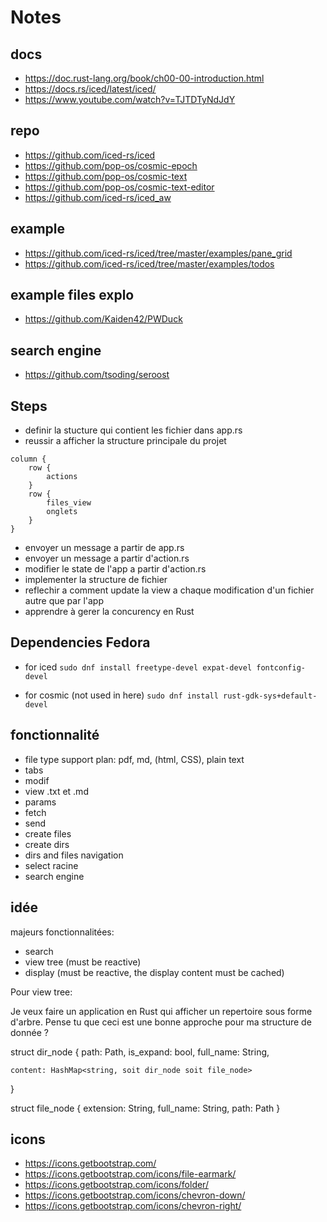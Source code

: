 # Notes

## docs
- https://doc.rust-lang.org/book/ch00-00-introduction.html
- https://docs.rs/iced/latest/iced/
- https://www.youtube.com/watch?v=TJTDTyNdJdY
## repo
- https://github.com/iced-rs/iced
- https://github.com/pop-os/cosmic-epoch
- https://github.com/pop-os/cosmic-text
- https://github.com/pop-os/cosmic-text-editor
- https://github.com/iced-rs/iced_aw


## example
- https://github.com/iced-rs/iced/tree/master/examples/pane_grid
- https://github.com/iced-rs/iced/tree/master/examples/todos

## example files explo
- https://github.com/Kaiden42/PWDuck

## search engine
- https://github.com/tsoding/seroost

## Steps

- definir la stucture qui contient les fichier dans app.rs
- reussir a afficher la structure principale du projet
```
column {
    row {
        actions
    }
    row {
        files_view
        onglets
    }
}
```
- envoyer un message a partir de app.rs
- envoyer un message a partir d'action.rs
- modifier le state de l'app a partir d'action.rs
- implementer la structure de fichier
- reflechir a comment update la view a chaque modification d'un fichier autre que par l'app
- apprendre à gerer la concurency en Rust


## Dependencies Fedora 

- for iced
`sudo dnf install freetype-devel expat-devel fontconfig-devel`

- for cosmic (not used in here)
`sudo dnf install rust-gdk-sys+default-devel`


## fonctionnalité

- file type support plan: pdf, md, (html, CSS), plain text
- tabs
- modif
- view .txt et .md
- params
- fetch
- send
- create files
- create dirs
- dirs and files navigation
- select racine
- search engine


## idée

majeurs fonctionnalitées:
- search
- view tree (must be reactive)
- display (must be reactive, the display content must be cached)


Pour view tree:

Je veux faire un application en Rust qui afficher un repertoire sous forme d'arbre.
Pense tu que ceci est une bonne approche pour ma structure de donnée ?

struct dir_node {
    path: Path,
    is_expand: bool,
    full_name: String,

    content: HashMap<string, soit dir_node soit file_node>
}



struct file_node {
    extension: String,
    full_name: String,
    path: Path
}



## icons
- https://icons.getbootstrap.com/
- https://icons.getbootstrap.com/icons/file-earmark/
- https://icons.getbootstrap.com/icons/folder/
- https://icons.getbootstrap.com/icons/chevron-down/
- https://icons.getbootstrap.com/icons/chevron-right/   